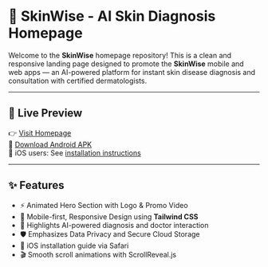 # 🌿 SkinWise - AI Skin Diagnosis Homepage

Welcome to the **SkinWise** homepage repository! This is a clean and responsive landing page designed to promote the **SkinWise** mobile and web apps — an AI-powered platform for instant skin disease diagnosis and consultation with certified dermatologists.

---

## 📸 Live Preview

👉 [Visit Homepage](https://home.skinwise.tech)  
📲 [Download Android APK](https://home.skinwise.tech/SkinWise.apk)  
🍏 iOS users: See [installation instructions](https://home.skinwise.tech/#ios-install)

---

## ✨ Features

- ⚡ Animated Hero Section with Logo & Promo Video
- 📱 Mobile-first, Responsive Design using **Tailwind CSS**
- 🧠 Highlights AI-powered diagnosis and doctor interaction
- 🛡️ Emphasizes Data Privacy and Secure Cloud Storage
- 🍏 iOS installation guide via Safari
- 🎬 Smooth scroll animations with ScrollReveal.js
